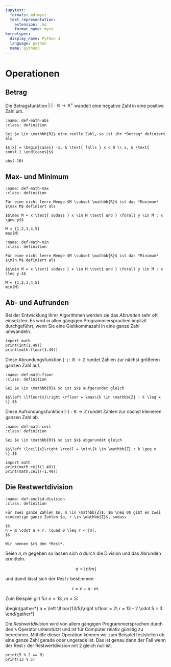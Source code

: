 ```yaml
---
jupytext:
  formats: md:myst
  text_representation:
    extension: .md
    format_name: myst
kernelspec:
  display_name: Python 3
  language: python
  name: python3
---
```


# Operationen

## Betrag

Die Betragsfunktion $|\cdot| : \mathbb{R} \rightarrow \mathbb{R}^+$ wandelt eine negative Zahl in eine positive Zahl um.

```{admonition} Betragsfunktion
:name: def-math-abs
:class: definition

Sei $x \in \mathbb{R}$ eine reelle Zahl, so ist ihr *Betrag* definiert als

$$|x| = \begin{cases} -x, & \text{ falls } x < 0 \\ x, & \text{ sonst.} \end{cases}$$
```

```{code-cell} python3
abs(-10)
```

## Max- und Minimum

```{admonition} Maximum
:name: def-math-max
:class: definition

Für eine nicht leere Menge $M \subset \mathbb{R}$ ist das *Maximum* $\max M$ definiert als

$$\max M = x \text{ sodass } x \in M \text{ und } \forall y \in M : x \geq y$$
```

```{code-cell} python3
M = {1,2,3,4,5}
max(M)
```

```{admonition} Maximum
:name: def-math-min
:class: definition

Für eine nicht leere Menge $M \subset \mathbb{R}$ ist das *Minimum* $\min M$ definiert als

$$\min M = x \text{ sodass } x \in M \text{ und } \forall y \in M : x \leq y.$$
```

```{code-cell} python3
M = {1,2,3,4,5}
min(M)
```

## Ab- und Aufrunden

Bei der Entwicklung Ihrer Algorithmen werden sie das *Abrunden* sehr oft einsetzten.
Es wird in allen gängigen Programmiersprachen implizit durchgeführt, wenn Sie eine Gleitkommazahl in eine ganze Zahl umwandeln.

```{code-cell} python3
import math
print(int(1.49))
print(math.floor(1.49))
```

Diese Abrundungsfunktion $\left \lfloor{\cdot}\right \rfloor : \mathbb{R} \rightarrow \mathbb{Z}$ rundet Zahlen zur nächst größeren ganzen Zahl auf. 

```{admonition} Maximum
:name: def-math-floor
:class: definition

Sei $x \in \mathbb{R}$ so ist $x$ aufgerundet gleich

$$\left \lfloor{x}\right \rfloor = \max\{k \in \mathbb{Z} : k \leq x \}.$$
```

Diese Aufrundungsfunktion $\left \lceil{\cdot}\right \rceil : \mathbb{R} \rightarrow \mathbb{Z}$ rundet Zahlen zur nächst kleineren ganzen Zahl ab. 

```{admonition} Maximum
:name: def-math-ceil
:class: definition

Sei $x \in \mathbb{R}$ so ist $x$ abgerundet gleich

$$\left \lceil{x}\right \rceil = \min\{k \in \mathbb{Z} : k \geq x \}.$$
```

```{code-cell} python3
import math
print(math.ceil(1.49))
print(math.ceil(-1.49))
```

## Die Restwertdivision

```{admonition} Restwert
:name: def-euclid-division
:class: definition

Für zwei ganze Zahlen $n, m \in \mathbb{Z}$, $m \neq 0$ gibt es zwei eindeutige ganze Zahlen $a, r \in \mathbb{Z}$, sodass

$$
n = m \cdot a + r, \quad 0 \leq r < |m|.
$$

Wir nennen $r$ den *Rest*.
```

Seien $n, m$ gegeben so lassen sich $a$ durch die Division und das Abrunden ermitteln.

$$a = \left \lfloor{ n / m}\right \rfloor$$

und damit lässt sich der *Rest* $r$ bestimmen

$$r = n - a \cdot m.$$

Zum Beispiel gilt für $n = 13$, $m = 5$: 

\begin{gather*} 
a = \left \lfloor{13/5}\right \rfloor = 2\\
r = 13 - 2 \cdot 5 = 3.
\end{gather*}


Die *Restwertdivision* wird von allem gängigen Programmiersprachen durch den ``%`` Operator unterstützt und ist für Computer relativ günstig zu berechnen.
Mithilfe dieser Operation können wir zum Beispiel feststellen ob eine ganze Zahl gerade oder ungerade ist.
Das ist genau dann der Fall wenn der Rest $r$ der Restwertdivision mit 2 gleich null ist.

```{code-cell} python3
print(5 % 2 == 0)
print(13 % 5)
```